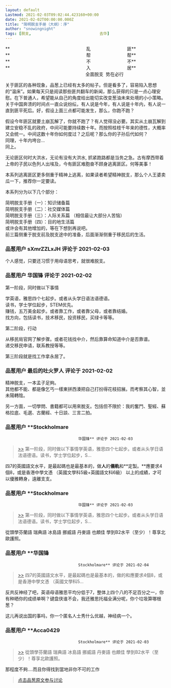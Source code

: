 ```yaml
---
layout: default
Lastmod: 2021-02-03T09:02:44.423160+00:00
date: 2021-02-02T00:00:00.000Z
title: "简明脱支手册（大纲）：序"
author: "snowingnight"
tags: [脱支,								去华]
---
```


**                                                             乱                             匪**  
**                                                             帮                             帮**  
**                                                             不                             不**  
**                                                             入                             居**  
                                                                全面脱支  势在必行  
  
关于匪区的各种现象，品葱上已经有太多的帖子。但是看多了，容易陷入思想的“温床”。如果每天只是阅读那些匪共翻车的新闻，那么获得的只是一点心理安慰。在下普通人，希望能从自己的角度给出能切实改变葱油未来处境的小小策略。  
关于中国奔溃的时间点一直众说纷纭，有人说是今年，有人说是十年内，有人说一直到匪平死后。好，假设上面三点都可能发生，那么，你跑不跑？  
  
假设今年匪区就要土崩瓦解了，你就不跑了？有人觉得没必要。其实从土崩瓦解到建立安稳不乱的政府，中间可能要持续数十年。而按照桂枝千年来的德性，大概率又会统一。中间这数十年你如何度过？之后呢？那么你的子孙后代如何？  
同理，十年内垮台…  
同上。  
  
无论匪区何时大洪水，无论有没有大洪水, 抓紧跑路都是当务之急。古有摩西带着上帝的子民以色列人出埃及，今有匪区难胞奋不顾身逃离匪区。何等美事！  
  
本系列逃离匪区更多侧重于精神上逃离，如果读者希望精神脱支，那么个人王婆卖瓜一下，推荐你一定要读。  
  
本系列分为以下几个部分：  
  
简明脱支手册（一）：知识储备篇  
简明脱支手册（二）：社交媒体篇  
简明脱支手册（三）：人际关系篇 （相信最让大部分人苦恼）  
简明脱支手册（四）：目的地生活篇  
或许会有其他增加的，等在下想到再说吧。  
前三篇侧重于脱支前及脱支途中的准备，后面渐渐侧重于移民后的生活。

            
### 品葱用户 **sXmrZZLxJH** 评论于 2021-02-03
        
个人感觉，只要还习惯于用母语思考，就很难脱支。
        


            
### 品葱用户 **华国锋** 评论于 2021-02-02
        
第一阶段，同时做以下事情  
  
学英语，雅思四个七起步。或者从头学日语法语德语。  
读书，学士学位起步，STEM优先。  
赚钱，五万美金起步。或者靠工作，或者靠父母，或者靠结婚。  
找方向，包括读书，技术移民，投资移民，买绿卡等等。  
  
第二阶段，行动  
  
从移民局官网了解步骤。或者花钱找中介，然后靠算命知道中介是否靠谱。  
递交移民申请，联系教授等等。  
  
第三阶段就是找工作拿永居了。
        


            
### 品葱用户 **最后的吐火罗人** 评论于 2021-02-02
        
精神脱支，一本孟子足夠。  
其他都不能、都是像乞丐一樣東拼西湊把自己打扮得花枝招展。而考察其心智，並未陽轉陰。  
  
另一方面，一切學問、書籍都可以用來脫支。包括但不限於：我的奮鬥、聖經、蘇格拉底、毛選、古蘭經、十日談、三言二拍。
        


            
### 品葱用户 **Stockholmare				
									华国锋** 评论于 2021-02-03
        
> [\>>]( "/article/item_id-595565#") 第一阶段，同时做以下事情学英语，雅思四个七起步。或者从头学日语法语德语。读书，学士学位起步，S...

  
  
四7的英國語文水平，是最起碼也是最基本的，做**人**的**儀軌**和**定製。**應要求4個8，或是香港中學文憑 （英國文學科5級+英國語文科6級） 以上的成績，才可以優雅轉身，遠離支支。
        


            
### 品葱用户 **Stockholmare				
									华国锋** 评论于 2021-02-03
        
> [\>>]( "/article/item_id-595565#") 第一阶段，同时做以下事情学英语，雅思四个七起步。或者从头学日语法语德语。读书，学士学位起步，S...

  
從頭學芬蘭語 瑞典語 冰島語 挪威語 丹麥語 也頗佳 學到B2水平（至少）！尊享北歐護照。
        


            
### 品葱用户 **华国锋				
									Stockholmare** 评论于 2021-02-04
        
> [\>>]( "/article/item_id-595575#") 四7的英國語文水平，是最起碼也是最基本的，做的和應要求4個8，或是香港中學文憑 （英國文學科5...

  
  
反共反神经了吧，英语母语雅思平均分低于7，整体上四个八的不足百分之一，你有种晒你的成绩单啊？键盘侠谁不会，我还雅思托福全满分呢，你个垃圾算哪根葱？  
  
这儿再说出国的事吗，你一个匿名人士秀什么优越，神经病一个。
        


            
### 品葱用户 **Acca0429				
									Stockholmare** 评论于 2021-02-03
        
> [\>>]( "/article/item_id-595576#") 從頭學芬蘭語 瑞典語 冰島語 挪威語 丹麥語 也頗佳 學到B2水平（至少）！尊享北歐護照。

  
  
那程度不夠....而且你得找到當地非你不可的工作
        






> [点击品葱原文参与讨论](https://pincong.rocks/article/29230)

